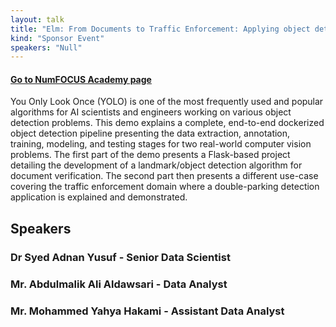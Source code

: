 ```yaml
---
layout: talk
title: "Elm: From Documents to Traffic Enforcement: Applying object detection framework with YOLOV5/PyTorch"
kind: "Sponsor Event"
speakers: "Null"
---
```


#### [Go to NumFOCUS Academy page](https://courses.numfocus.org/courses/course-v1:PyDataGlobal+PDG20-sponsors+2020/jump_to/block-v1:PyDataGlobal+PDG20-sponsors+2020+type@vertical+block@1c08c625391d4f51a796ec14e4c224d3)

You Only Look Once (YOLO) is one of the most frequently used and popular algorithms for AI scientists and engineers working on various object detection problems. This demo explains a complete, end-to-end dockerized object detection pipeline presenting the data extraction, annotation, training, modeling, and testing stages for two real-world computer vision problems. The first part of the demo presents a Flask-based project detailing the development of a landmark/object detection algorithm for document verification. The second part then presents a different use-case covering the traffic enforcement domain where a double-parking detection application is explained and demonstrated.

## Speakers

### Dr Syed Adnan Yusuf - Senior Data Scientist

### Mr. Abdulmalik Ali Aldawsari - Data Analyst

### Mr. Mohammed Yahya Hakami - Assistant Data Analyst

